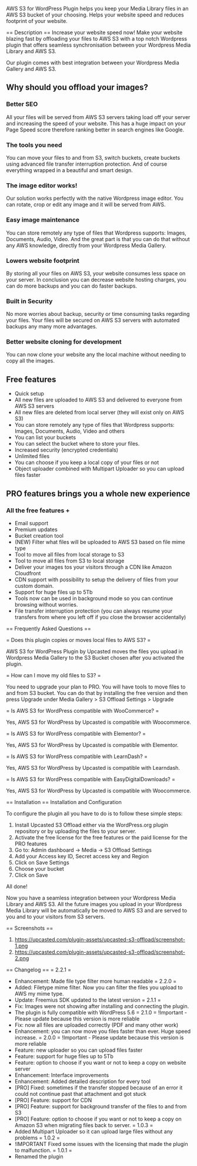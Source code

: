 AWS S3 for WordPress Plugin helps you keep your Media Library files in an AWS S3 bucket of your choosing. Helps your website speed and reduces footprint of your website.

== Description ==
Increase your website speed now!
Make your website blazing fast by offloading your files to AWS S3 with a top notch Wordpress plugin that offers seamless synchronisation between your Wordpress Media Library and AWS S3.

Our plugin comes with best integration between your Wordpress Media Gallery and AWS S3.

## Why should you offload your images?

### Better SEO
All your files will be served from AWS S3 servers taking load off your server and increasing the speed of your website. This has a huge impact on your Page Speed score therefore ranking better in search engines like Google.

### The tools you need
You can move your files to and from S3, switch buckets, create buckets using advanced file transfer interruption protection. And of course everything wrapped in a beautiful and smart design.

### The image editor works!
Our solution works perfectly with the native Wordpress image editor. You can rotate, crop or edit any image and it will be served from AWS.

### Easy image maintenance
You can store remotely any type of files that Wordpress supports: Images, Documents, Audio, Video. And the great part is that you can do that without any AWS knowledge, directly from your Wordpress Media Gallery.

### Lowers website footprint
By storing all your files on AWS S3, your website consumes less space on your server.
In conclusion you can decrease website hosting charges, you can do more backups and you can do faster backups.

### Built in Security
No more worries about backup, security or time consuming tasks regarding your files. Your files will be secured on AWS S3 servers with automated backups any many more advantages.

### Better website cloning for development
You can now clone your website any the local machine without needing to copy all the images.

## Free features
- Quick setup
- All new files are uploaded to AWS S3 and delivered to everyone from AWS S3 servers
- All new files are deleted from local server (they will exist only on AWS S3)
- You can store remotely any type of files that Wordpress supports: Images, Documents, Audio, Video and others
- You can list your buckets
- You can select the bucket where to store your files.
- Increased security (encrypted credentials)
- Unlimited files
- You can choose if you keep a local copy of your files or not
- Object uploader combined with Multipart Uploader so you can upload files faster


## PRO features brings you a whole new experience
### All the free features +
- Email support
- Premium updates
- Bucket creation tool
- (NEW) Filter what files will be uploaded to AWS S3 based on file mime type
- Tool to move all files from local storage to S3
- Tool to move all files from S3 to local storage
- Deliver your images tos your visitors through a CDN like Amazon Cloudfront
- CDN support with possibility to setup the delivery of files from your custom domain.
- Support for huge files up to 5Tb
- Tools now can be used in background mode so you can continue browsing without worries.
- File transfer interruption protection (you can always resume your transfers from where you left off if you close the browser accidentally)

== Frequently Asked Questions ==

= Does this plugin copies or moves local files to AWS S3?  =

AWS S3 for WordPress Plugin by Upcasted moves the files you upload in Wordpress Media Gallery to the S3 Bucket chosen after you activated the plugin.

= How can I move my old files to S3? =

You need to upgrade your plan to PRO. You will have tools to move files to and from S3 bucket. You can do that by installing the free version and then press Upgrade under Media Gallery > S3 Offload Settings > Upgrade

= Is AWS S3 for WordPress compatible with WooCommerce? =

Yes, AWS S3 for WordPress by Upcasted is compatible with Woocommerce.

= Is AWS S3 for WordPress compatible with Elementor? =

Yes, AWS S3 for WordPress by Upcasted is compatible with Elementor.

= Is AWS S3 for WordPress compatible with LearnDash? =

Yes, AWS S3 for WordPress by Upcasted is compatible with Learndash.

= Is AWS S3 for WordPress compatible with EasyDigitalDownloads? =

Yes, AWS S3 for WordPress by Upcasted is compatible with Woocommerce.

== Installation ==
Installation and Configuration

To configure the plugin all you have to do is to follow these simple steps:

1. Install Upcasted S3 Offload either via the WordPress.org plugin repository or by uploading the files to your server.
2. Activate the free license for the free features or the paid license for the PRO features
3. Go to: Admin dashboard -> Media -> S3 Offload Settings
4. Add your Access key ID, Secret access key and Region
5. Click on Save Settings
6. Choose your bucket
7. Click on Save

All done!

Now you have a seamless integration between your Wordpress Media Library and AWS S3.
All the future images you upload in your Wordpress Media Library will be automatically be moved to AWS S3 and are served to you and to your visitors from S3 servers.

== Screenshots ==
1. https://upcasted.com/plugin-assets/upcasted-s3-offload/screenshot-1.png
2. https://upcasted.com/plugin-assets/upcasted-s3-offload/screenshot-2.png

== Changelog ==
  = 2.2.1 =
* Enhancement: Made file type filter more human readable
  = 2.2.0 =
* Added: Filetype mime filter. Now you can filter the files you upload to AWS my mime type.
* Update: Freemius SDK updated to the latest version 
  = 2.1.1 =
* Fix: Images were not showing after installing and connecting the plugin.
* The plugin is fully compatible with WordPress 5.6
  = 2.1.0 =
  !Important - Please update because this version is more reliable
* Fix: now all files are uploaded correctly (PDF and many other work)
* Enhancement: you can now move you files faster than ever. Huge speed increase.
  = 2.0.0 =
  !Important - Please update because this version is more reliable
* Feature: new uploader so you can upload files faster
* Feature: support for huge files up to 5Tb
* Feature: option to choose if you want or not to keep a copy on website server
* Enhancement: Interface improvements
* Enhancement: Added detailed description for every tool
* [PRO] Fixed: sometimes if the transfer stopped because of an error it could not continue past that attachment and got stuck
* [PRO] Feature: support for CDN
* [PRO] Feature: support for background transfer of the files to and from S3
* [PRO] Feature: option to choose if you want or not to keep a copy on Amazon S3 when migrating files back to server.
  = 1.0.3 =
* Added Multipart Uploader so it can upload large files without any problems
  = 1.0.2 =
* !IMPORTANT Fixed some issues with the licensing that made the plugin to malfunction.
  = 1.0.1 =
* Renamed the plugin